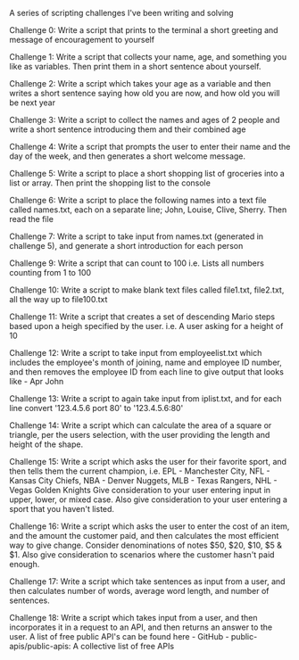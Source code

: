 A series of scripting challenges I've been writing and solving

Challenge 0: 
Write a script that prints to the terminal a short greeting and message of encouragement to yourself

Challenge 1: 
Write a script that collects your name, age, and something you like as variables. Then print them in a short sentence about yourself.

Challenge 2: 
Write a script which takes your age as a variable and then writes a short sentence saying how old you are now, and how old you will be next year

Challenge 3: 
Write a script to collect the names and ages of 2 people and write a short sentence introducing them and their combined age

Challenge 4: 
Write a script that prompts the user to enter their name and the day of the week, and then generates a short welcome message.

Challenge 5: 
Write a script to place a short shopping list of groceries into a list or array. Then print the shopping list to the console

Challenge 6: 
Write a script to place the following names into a text file called names.txt, each on a separate line; John, Louise, Clive, Sherry. Then read the file

Challenge 7: 
Write a script to take input from names.txt (generated in challenge 5), and generate a short introduction for each person

Challenge 9: 
Write a script that can count to 100 i.e. Lists all numbers counting from 1 to 100

Challenge 10: 
Write a script to make blank text files called file1.txt, file2.txt, all the way up to file100.txt

Challenge 11:
Write a script that creates a set of descending Mario steps based upon a heigh specified by the user. 
i.e. A user asking for a height of 10

Challenge 12:
Write a script to take input from employeelist.txt which includes the employee's month of joining, name and employee ID number, and then removes the employee ID from each line to give output that looks like - Apr John

Challenge 13:
Write a script to again take input from iplist.txt, and for each line convert '123.4.5.6 port 80' to '123.4.5.6:80'

Challenge 14:
Write a script which can calculate the area of a square or triangle, per the users selection, with the user providing the length and height of the shape.

Challenge 15:
Write a script which asks the user for their favorite sport, and then tells them the current champion, i.e. EPL - Manchester City, NFL - Kansas City Chiefs, NBA - Denver Nuggets, MLB - Texas Rangers, NHL - Vegas Golden Knights
Give consideration to your user entering input in upper, lower, or mixed case. Also give consideration to your user entering a sport that you haven't listed.

Challenge 16:
Write a script which asks the user to enter the cost of an item, and the amount the customer paid, and then calculates the most efficient way to give change. Consider denominations of notes $50, $20, $10, $5 & $1. Also give consideration to scenarios where the customer hasn't paid enough.

Challenge 17:
Write a script which take sentences as input from a user, and then calculates number of words, average word length, and number of sentences.

Challenge 18:
Write a script which takes input from a user, and then incorporates it in a request to an API, and then returns an answer to the user.
A list of free public API's can be found here - GitHub - public-apis/public-apis: A collective list of free APIs
